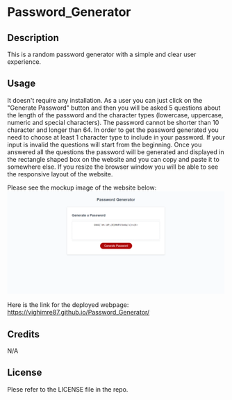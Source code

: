 # Password_Generator


## Description
This is a random password generator with a simple and clear user experience.
<br>

## Usage
It doesn't require any installation. As a user you can just click on the "Generate Password" button and then you will be asked 5 questions about the length of the password and the character types (lowercase, uppercase, numeric and special characters). The password cannot be shorter than 10 character and longer than 64. In order to get the password generated you need to choose at least 1 character type to include in your password. If your input is invalid the questions will start from the beginning. Once you answered all the questions the password will be generated and displayed in the rectangle shaped box on the website and you can copy and paste it to somewhere else. If you resize the browser window you will be able to see the responsive layout of the website.


Please see the mockup image of the website below:
<br>
<img src="assets/images/mockup-image.png" alt="Mockup image of the website" style="width:500px;"/>

Here is the link for the deployed webpage: https://vighimre87.github.io/Password_Generator/
<br>

## Credits
N/A
<br>

## License
Plese refer to the LICENSE file in the repo.
